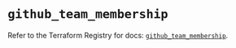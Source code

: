 # `github_team_membership`

Refer to the Terraform Registry for docs: [`github_team_membership`](https://registry.terraform.io/providers/integrations/github/6.7.5/docs/resources/team_membership).
